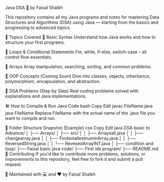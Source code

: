 Java DSA 🚀
by Faisal Shaikh

This repository contains all my Java programs and notes for mastering Data Structures and Algorithms (DSA) using Java — starting from the basics and progressing to advanced topics.

📁 Topics Covered
🧱 Basic Syntax
Understand how Java works and how to structure your first programs.

🔁 Loops & Conditional Statements
For, while, if-else, switch-case – all control flow essentials.

🔢 Arrays
Array manipulation, searching, sorting, and common problems.

🧪 OOP Concepts (Coming Soon)
Dive into classes, objects, inheritance, polymorphism, encapsulation, and abstraction.

📘 DSA Problems (Step by Step)
Real coding problems solved with explanations and Java implementations.

🛠️ How to Compile & Run Java Code
bash
Copy
Edit
javac FileName.java
java FileName
Replace FileName with the actual name of the .java file you want to compile and run.

📌 Folder Structure Snapshot (Example)
css
Copy
Edit
java DSA basic to Advance/
│
├── Arrays/
│   ├── src/
│   │   ├── Arraysall.java
│   │   ├── changearray.java
│   │   ├── FindsmallestnuminArray.java
│   │   ├── ReversedString.java
│   │   └── RevesedArrayINT.java
│
├── condition and loop/
├── Faisal basic java code/
├── First ide program/
├── README.md
🙌 Contributing
If you'd like to contribute more problems, solutions, or improvements to this repository, feel free to fork it and submit a pull request.

📌 Maintained with 💻 and ❤️ by Faisal Shaikh
